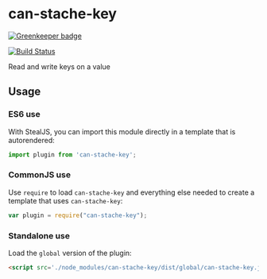 # can-stache-key

[![Greenkeeper badge](https://badges.greenkeeper.io/canjs/can-stache-key.svg)](https://greenkeeper.io/)

[![Build Status](https://travis-ci.org/canjs/can-stache-key.png?branch=master)](https://travis-ci.org/canjs/can-stache-key)

Read and write keys on a value

## Usage

### ES6 use

With StealJS, you can import this module directly in a template that is autorendered:

```js
import plugin from 'can-stache-key';
```

### CommonJS use

Use `require` to load `can-stache-key` and everything else
needed to create a template that uses `can-stache-key`:

```js
var plugin = require("can-stache-key");
```

### Standalone use

Load the `global` version of the plugin:

```html
<script src='./node_modules/can-stache-key/dist/global/can-stache-key.js'></script>
```
